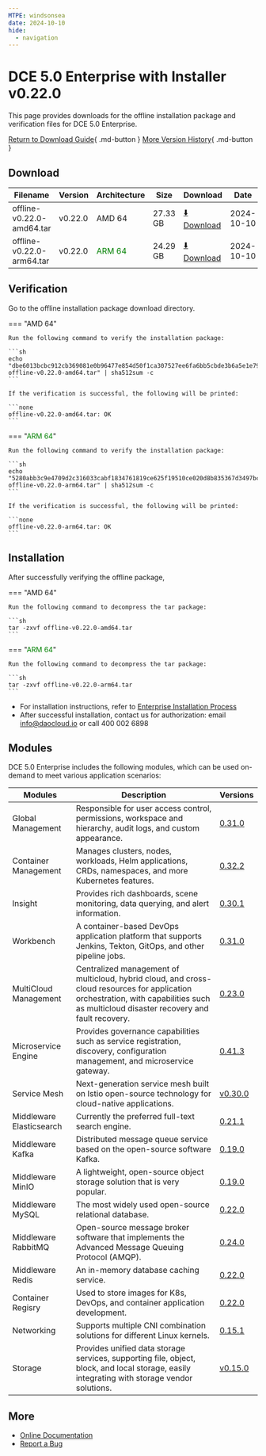 ```yaml
---
MTPE: windsonsea
date: 2024-10-10
hide:
  - navigation
---
```


# DCE 5.0 Enterprise with Installer v0.22.0

This page provides downloads for the offline installation package and verification files for DCE 5.0 Enterprise.

[Return to Download Guide](../index.md#download-dce-50-enterprise){ .md-button } [More Version History](./dce5-installer-history.md){ .md-button }

## Download

| Filename | Version | Architecture | Size | Download | Date |
| --------- | ------- | ------------ | --------- | -------- | ----------- |
| offline-v0.22.0-amd64.tar | v0.22.0 | AMD 64 | 27.33 GB | [:arrow_down: Download](https://qiniu-download-public.daocloud.io/DaoCloud_Enterprise/dce5/offline-v0.22.0-amd64.tar) | 2024-10-10 |
| offline-v0.22.0-arm64.tar | v0.22.0 | <font color="green">ARM 64</font> | 24.29 GB | [:arrow_down: Download](https://qiniu-download-public.daocloud.io/DaoCloud_Enterprise/dce5/offline-v0.22.0-arm64.tar) | 2024-10-10 |

## Verification

Go to the offline installation package download directory.

=== "AMD 64"

    Run the following command to verify the installation package:

    ```sh
    echo "dbe6013bcbc912cb369081e0b96477e854d50f1ca307527ee6fa6bb5cbde3b6a5e1e796aef30382a358559823b67c83d8c4cd995f6b02925121ab50b9438cd3e  offline-v0.22.0-amd64.tar" | sha512sum -c
    ```

    If the verification is successful, the following will be printed:

    ```none
    offline-v0.22.0-amd64.tar: OK
    ```

=== "<font color="green">ARM 64</font>"

    Run the following command to verify the installation package:

    ```sh
    echo "5280abb3c9e4709d2c316033cabf1834761819ce625f19510ce020d8b835367d3497bc2a2349e35cc4bf52630e9ee1a1993f6ab84067125959ddd60be316aa6a  offline-v0.22.0-arm64.tar" | sha512sum -c
    ```

    If the verification is successful, the following will be printed:

    ```none
    offline-v0.22.0-arm64.tar: OK
    ```

## Installation

After successfully verifying the offline package,

=== "AMD 64"

    Run the following command to decompress the tar package:

    ```sh
    tar -zxvf offline-v0.22.0-amd64.tar
    ```

=== "<font color="green">ARM 64</font>"

    Run the following command to decompress the tar package:

    ```sh
    tar -zxvf offline-v0.22.0-arm64.tar
    ```

- For installation instructions, refer to [Enterprise Installation Process](../../install/commercial/start-install.md)
- After successful installation, contact us for authorization: email info@daocloud.io or call 400 002 6898

## Modules

DCE 5.0 Enterprise includes the following modules, which can be used on-demand to meet various application scenarios:

| Modules | Description | Versions |
| ------- | ----------- | -------- |
| Global Management | Responsible for user access control, permissions, workspace and hierarchy, audit logs, and custom appearance. | [0.31.0](../../ghippo/intro/release-notes.md#v0310) |
| Container Management | Manages clusters, nodes, workloads, Helm applications, CRDs, namespaces, and more Kubernetes features. | [0.32.2](../../kpanda/intro/release-notes.md#v0320) |
| Insight | Provides rich dashboards, scene monitoring, data querying, and alert information. | [0.30.1](../../insight/intro/release-notes.md#v0300) |
| Workbench | A container-based DevOps application platform that supports Jenkins, Tekton, GitOps, and other pipeline jobs. | [0.31.0](../../amamba/intro/release-notes.md#v0310) |
| MultiCloud Management | Centralized management of multicloud, hybrid cloud, and cross-cloud resources for application orchestration, with capabilities such as multicloud disaster recovery and fault recovery. | [0.23.0](../../kairship/intro/release-notes.md#v0230) |
| Microservice Engine | Provides governance capabilities such as service registration, discovery, configuration management, and microservice gateway. | [0.41.3](../../skoala/intro/release-notes.md#v0413) |
| Service Mesh | Next-generation service mesh built on Istio open-source technology for cloud-native applications. | [v0.30.0](../../mspider/intro/release-notes.md#v0300) |
| Middleware Elasticsearch | Currently the preferred full-text search engine. | [0.21.1](../../middleware/elasticsearch/release-notes.md#v0210) |
| Middleware Kafka | Distributed message queue service based on the open-source software Kafka. | [0.19.0](../../middleware/kafka/release-notes.md#v0190) |
| Middleware MinIO | A lightweight, open-source object storage solution that is very popular. | [0.19.0](../../middleware/minio/release-notes.md#v0190) |
| Middleware MySQL | The most widely used open-source relational database. | [0.22.0](../../middleware/mysql/release-notes.md#v0220) |
| Middleware RabbitMQ | Open-source message broker software that implements the Advanced Message Queuing Protocol (AMQP). | [0.24.0](../../middleware/rabbitmq/release-notes.md#v0240) |
| Middleware Redis | An in-memory database caching service. | [0.22.0](../../middleware/redis/release-notes.md#v0220) |
| Container Regisry | Used to store images for K8s, DevOps, and container application development. | [0.22.0](../../kangaroo/intro/release-notes.md#v0220) |
| Networking | Supports multiple CNI combination solutions for different Linux kernels. | [0.15.1](../../network/intro/release-notes.md#v0151) |
| Storage | Provides unified data storage services, supporting file, object, block, and local storage, easily integrating with storage vendor solutions. | [v0.15.0](../../storage/hwameistor/release-notes.md#v0150) |

## More

- [Online Documentation](../../dce/index.md)
- [Report a Bug](https://github.com/DaoCloud/DaoCloud-docs/issues)

